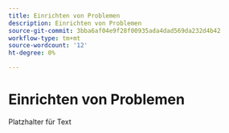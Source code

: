 ```yaml
---
title: Einrichten von Problemen
description: Einrichten von Problemen
source-git-commit: 3bba6af04e9f28f00935ada4dad569da232d4b42
workflow-type: tm+mt
source-wordcount: '12'
ht-degree: 0%

---
```


# Einrichten von Problemen

Platzhalter für Text